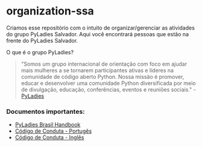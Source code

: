 # organization-ssa

Criamos esse repositório com o intuito de organizar/gerenciar as atividades do grupo PyLadies Salvador. Aqui você encontrará pessoas que estão na frente do PyLadies Salvador.

O que é o grupo PyLadies?

> "Somos um grupo internacional de orientação com foco em ajudar mais mulheres a se tornarem participantes ativas e líderes na comunidade de código aberto Python. Nossa missão é promover, educar e desenvolver uma comunidade Python diversificada por meio de divulgação, educação, conferências, eventos e reuniões sociais." - [PyLadies](https://pyladies.com/)

### Documentos importantes:

- [PyLadies Brasil Handbook](https://pyladies-brasil.gitbooks.io/handbook-pyladies/content/)
- [Código de Conduta - Portugês](https://github.com/pyladies-brazil/codigo-de-conduta)
- [Código de Conduta - Inglês](https://pyladies.com/CodeOfConduct/)
